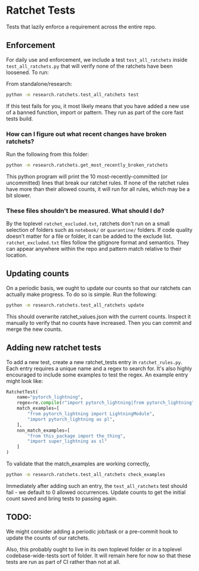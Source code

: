 # Ratchet Tests

Tests that lazily enforce a requirement across the entire repo. 

## Enforcement

For daily use and enforcement, we include a test `test_all_ratchets` inside `test_all_ratchets.py` that will verify none of the ratchets have been loosened. To run:

From standalone/research:
```bash
python -m research.ratchets.test_all_ratchets test
```

If this test fails for you, it most likely means that you have added a new use of a banned function, import or pattern. They run as part of the core fast tests build.

### How can I figure out what recent changes have broken ratchets?
Run the following from this folder:
```bash
python -m research.ratchets.get_most_recently_broken_ratchets
```
This python program will print the 10 most-recently-committed (or uncommitted) lines that break our ratchet rules. If none of the ratchet rules have more than their allowed counts, it will run for all rules, which may be a bit slower.

### These files shouldn't be measured. What should I do?
By the toplevel `ratchet_excluded.txt`, ratchets don't run on a small selection of folders such as `notebook/` or `quarantine/` folders. If code quality doesn't matter for a file or folder, it can be added to the exclude list. `ratchet_excluded.txt` files follow the gitignore format and semantics. They can appear anywhere within the repo and pattern match relative to their location.  

## Updating counts
On a periodic basis, we ought to update our counts so that our ratchets can actually make progress. To do so is simple. Run the following:
```bash
python -m research.ratchets.test_all_ratchets update
```
This should overwrite ratchet_values.json with the current counts. Inspect it manually to verify that no counts have increased. Then you can commit and merge the new counts.

## Adding new ratchet tests

To add a new test, create a new ratchet_tests entry in `ratchet_rules.py`. Each entry requires a unique name and a regex to search for. It's also highly encouraged to include some examples to test the regex. An example entry might look like:

```python
RatchetTest(
    name="pytorch_lightning",
    regex=re.compile(r"import pytorch_lightning|from pytorch_lightning"),
    match_examples=[
        "from pytorch_lightning import LightningModule",
        "import pytorch_lightning as pl",
    ],
    non_match_examples=[
        "from this_package import the_thing",
        "import super_lightning as sl"
    ]
)
```

To validate that the match_examples are working correctly,
```bash
python -m research.ratchets.test_all_ratchets check_examples
```

Immediately after adding such an entry, the `test_all_ratchets` test should fail - we default to 0 allowed occurrences. Update counts to get the initial count saved and bring tests to passing again.

## TODO:
We might consider adding a periodic job/task or a pre-commit hook to update the counts of our ratchets. 

Also, this probably ought to live in its own toplevel folder or in a toplevel codebase-wide-tests sort of folder. It will remain here for now so that these tests are run as part of CI rather than not at all.
